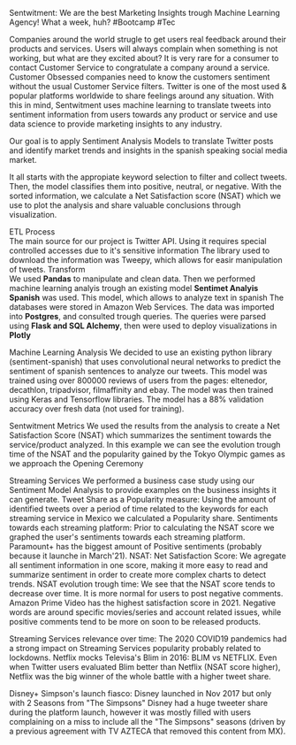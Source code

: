 Sentwitment: We are the best Marketing Insights trough Machine Learning Agency!
What a week, huh? #Bootcamp #Tec

Companies around the world strugle to get users real feedback around their products and services. Users will always complain when something is not working, but what are they excited about? It is very rare for a consumer to contact Customer Service to congratulate a company around a service. Customer Obsessed companies need to know the customers sentiment without the usual Customer Service filters. Twitter is one of the most used & popular platforms worldwide to share feelings around any situation. With this in mind, Sentwitment uses machine learning to translate tweets into sentiment information from users towards any product or service and use data science to provide marketing insights to any industry.

Our goal is to apply Sentiment Analysis Models to translate Twitter posts and identify market trends and insights in the spanish speaking social media market.

It all starts with the appropiate keyword selection to filter and collect tweets. Then, the model classifies them into positive, neutral, or negative. With the sorted information, we calculate a Net Satisfaction score (NSAT) which we use to plot the analysis and share valuable conclusions through visualization.

ETL Process                               
The main source for our project is Twitter API. Using it requires special controlled accesses due to it's sensitive information
The library used to download the information was Tweepy, which allows for easir manipulation of tweets.
Transform                           
We used <strong>Pandas</strong> to manipulate and clean data.
Then we performed machine learning analyis trough an existing model <strong>Sentimet Analyis Spanish</strong> was used. This model, which allows to analyze text in spanish
The databases were stored in Amazon Web Services.
The data was imported into <strong>Postgres</strong>, and consulted trough queries. The queries were parsed using <strong>Flask and SQL Alchemy</strong>, then were used to deploy visualizations in <strong>Plotly</strong>

Machine Learning Analysis
We decided to use an existing python library (sentiment-spanish) that uses convolutional neural networks to predict the sentiment of spanish sentences to analyze our tweets. This model was trained using over 800000 reviews of users from the pages: eltenedor, decathlon, tripadvisor, filmaffinity and ebay. The model was then trained using Keras and Tensorflow libraries. The model has a 88% validation accuracy over fresh data (not used for training).

Sentwitment Metrics
We used the results from the analysis to create a Net Satisfaction Score (NSAT) which summarizes the sentiment towards the service/product analyzed. In this example we can see the evolution trough time of the NSAT and the popularity gained by the Tokyo Olympic games as we approach the Opening Ceremony

Streaming Services
We performed a business case study using our Sentiment Model Analysis to provide examples on the business insights it can generate.
Tweet Share as a Popularity measure: Using the amount of identified tweets over a period of time related to the keywords for each streaming service in Mexico we calculated a Popularity share.
Sentiments towards each streaming platform: Prior to calculating the NSAT score we graphed the user's sentiments towards each streaming platform. Paramount+ has the biggest amount of Positive sentiments (probably because it launche in March'21).
NSAT: Net Satisfaction Score: We agregate all sentiment information in one score, making it more easy to read and summarize sentiment in order to create more complex charts to detect trends.
NSAT evolution trough time: We see that the NSAT score tends to decrease over time. It is more normal for users to post negative comments. Amazon Prime Video has the highest satisfaction score in 2021.
Negative words are around specific movies/series and account related issues, while positive comments tend to be more on soon to be released products.

Streaming Services relevance over time: The 2020 COVID19 pandemics had a strong impact on Streaming Services popularity probably related to lockdowns.
Netflix mocks Televisa's Blim in 2016: BLIM vs NETFLIX. Even when Twitter users evaluated Blim better than Netflix (NSAT score higher), Netflix was the big winner of the whole battle with a higher tweet share.

Disney+ Simpson's launch fiasco: Disney launched in Nov 2017 but only with 2 Seasons from "The Simpsons"
Disney had a huge tweeter share during the platform launch, however it was mostly filled with users complaining on a miss to include all the "The Simpsons" seasons (driven by a previous agreement with TV AZTECA that removed this content from MX).
